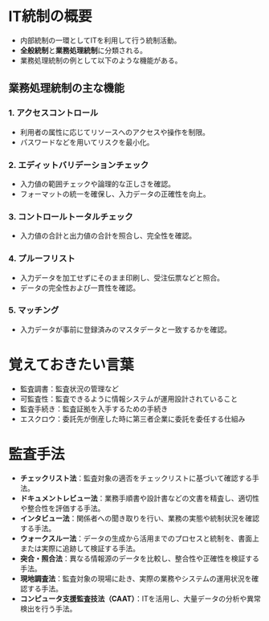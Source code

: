 # **IT統制の概要**  
- 内部統制の一環としてITを利用して行う統制活動。  
- **全般統制**と**業務処理統制**に分類される。  
- 業務処理統制の例として以下のような機能がある。  

## **業務処理統制の主な機能**  

### **1. アクセスコントロール**  
- 利用者の属性に応じてリソースへのアクセスや操作を制限。  
- パスワードなどを用いてリスクを最小化。  

### **2. エディットバリデーションチェック**  
- 入力値の範囲チェックや論理的な正しさを確認。  
- フォーマットの統一を確保し、入力データの正確性を向上。  

### **3. コントロールトータルチェック**  
- 入力値の合計と出力値の合計を照合し、完全性を確認。  

### **4. プルーフリスト**  
- 入力データを加工せずにそのまま印刷し、受注伝票などと照合。  
- データの完全性および一貫性を確認。  

### **5. マッチング**  
- 入力データが事前に登録済みのマスタデータと一致するかを確認。  


# 覚えておきたい言葉
- 監査調書：監査状況の管理など
- 可監査性：監査できるように情報システムが運用設計されていること
- 監査手続き：監査証拠を入手するための手続き
- エスクロウ：委託先が倒産した時に第三者企業に委託を委任する仕組み

# 監査手法
- **チェックリスト法**：監査対象の適否をチェックリストに基づいて確認する手法。  
- **ドキュメントレビュー法**：業務手順書や設計書などの文書を精査し、適切性や整合性を評価する手法。  
- **インタビュー法**：関係者への聞き取りを行い、業務の実態や統制状況を確認する手法。  
- **ウォークスルー法**：データの生成から活用までのプロセスと統制を、書面上または実際に追跡して検証する手法。  
- **突合・照合法**：異なる情報源のデータを比較し、整合性や正確性を検証する手法。  
- **現地調査法**：監査対象の現場に赴き、実際の業務やシステムの運用状況を確認する手法。  
- **コンピュータ支援監査技法（CAAT）**：ITを活用し、大量データの分析や異常検出を行う手法。  

